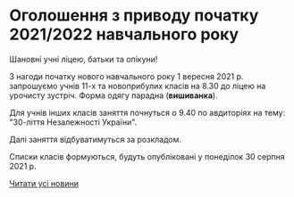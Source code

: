 # Оголошення з приводу початку 2021/2022 навчального року

Шановні учні ліцею, батьки та опікуни!

З нагоди початку нового навчального року 1 вересня 2021 р. запрошуємо учнів 11-х та новоприбулих класів на 8.30 до ліцею на урочисту зустріч. Форма одягу парадна (**вишиванка**).

Для учнів інших класів заняття почнуться о 9.40 по авдиторіях на тему: "30-ліття Незалежності України".

Далі заняття відбуватимуться за розкладом.

Списки класів формуються, будуть опубліковані у понеділок 30 серпня 2021 р.

[Читати усі новини](/news)
